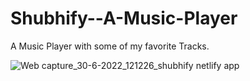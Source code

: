 # Shubhify--A-Music-Player

A Music Player with some of my favorite Tracks.

![Web capture_30-6-2022_121226_shubhify netlify app](https://user-images.githubusercontent.com/78155393/176610132-dcd9d061-3090-4aa6-b9ed-9ccc9c3601e8.jpeg)

